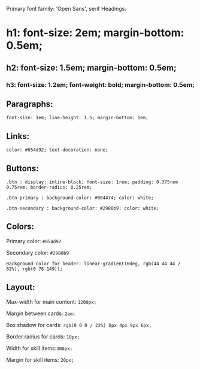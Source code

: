 
Primary font family: 'Open Sans', serif
Headings:
# h1: font-size: 2em; margin-bottom: 0.5em;
## h2: font-size: 1.5em; margin-bottom: 0.5em;
### h3: font-size: 1.2em; font-weight: bold; margin-bottom: 0.5em;




## Paragraphs: 

`font-size: 1em; line-height: 1.5; margin-bottom: 1em;`


## Links: 

`color: #054d92; text-decoration: none;`


## Buttons:

`.btn : display: inline-block; font-size: 1rem; padding: 0.375rem 0.75rem; border-radius: 0.25rem;`

`.btn-primary : background-color: #004474; color: white;`

`.btn-secondary : background-color: #2980b9; color: white;`



## Colors:

Primary color: `#054d92`

Secondary color: `#2980b9`

`Background color for header: linear-gradient(0deg, rgb(44 44 44 / 82%), rgb(0 78 149));`


## Layout:

Max-width for main content: `1200px;` 

Margin between cards: `2em;`

Box shadow for cards: `rgb(0 0 0 / 22%) 0px 4px 9px 6px;`

Border radius for cards: `10px;`

Width for skill items:`300px;`

Margin for skill items: `20px;`


